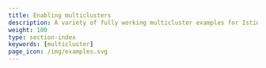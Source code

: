 ```yaml
---
title: Enabling multiclusters
description: A variety of fully working multicluster examples for Istio that you can experiment with.
weight: 100
type: section-index
keywords: [multicluster]
page_icon: /img/examples.svg
---
```

